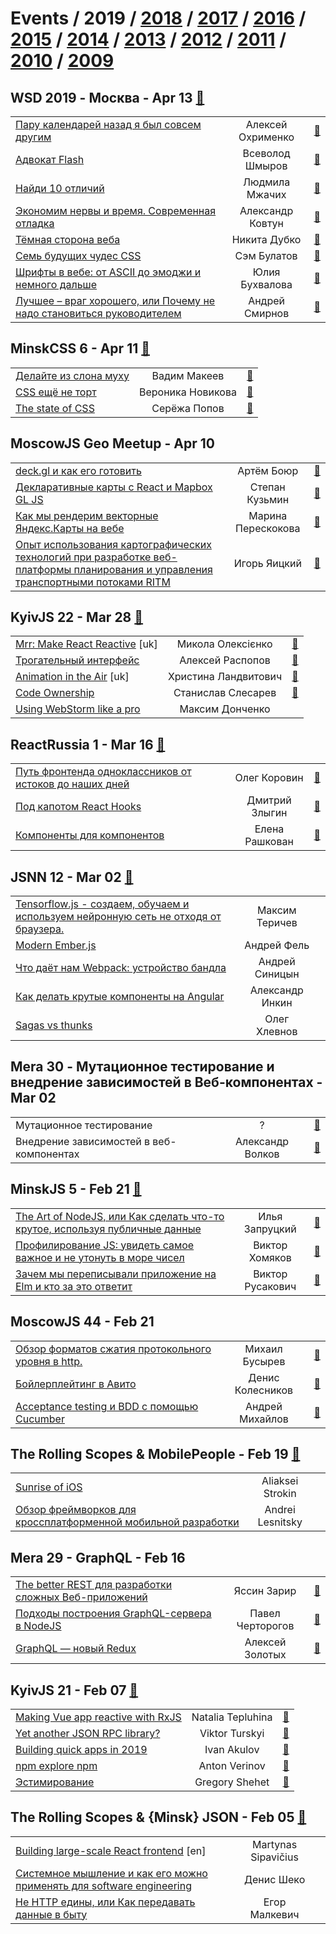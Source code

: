 # Events / 2019 / [2018](&#x2F;2018.md) / [2017](&#x2F;2017.md) / [2016](&#x2F;2016.md) / [2015](&#x2F;2015.md) / [2014](&#x2F;2014.md) / [2013](&#x2F;2013.md) / [2012](&#x2F;2012.md) / [2011](&#x2F;2011.md) / [2010](&#x2F;2010.md) / [2009](&#x2F;2009.md) 

## WSD 2019 - Москва - Apr 13 [:movie_camera:](https:&#x2F;&#x2F;www.youtube.com&#x2F;watch?v&#x3D;r4txCvuHFPc)
| | | |
| --- | :---: | --- |
| [Пару календарей назад я был совсем другим](https:&#x2F;&#x2F;www.youtube.com&#x2F;watch?v&#x3D;r4txCvuHFPc&amp;t&#x3D;620s)  | Алексей Охрименко | [:notebook:](https:&#x2F;&#x2F;wsd.events&#x2F;2019&#x2F;04&#x2F;13&#x2F;pres&#x2F;calendars-ago.pdf)  |
| [Адвокат Flash](https:&#x2F;&#x2F;www.youtube.com&#x2F;watch?v&#x3D;r4txCvuHFPc&amp;t&#x3D;3010s)  | Всеволод Шмыров | [:notebook:](https:&#x2F;&#x2F;wsd.events&#x2F;2019&#x2F;04&#x2F;13&#x2F;pres&#x2F;flash-advocate.pdf)  |
| [Найди 10 отличий](https:&#x2F;&#x2F;www.youtube.com&#x2F;watch?v&#x3D;r4txCvuHFPc&amp;t&#x3D;6737s)  | Людмила Мжачих | [:notebook:](https:&#x2F;&#x2F;wsd.events&#x2F;2019&#x2F;04&#x2F;13&#x2F;pres&#x2F;diff-testing.pdf)  |
| [Экономим нервы и время. Современная отладка](https:&#x2F;&#x2F;www.youtube.com&#x2F;watch?v&#x3D;r4txCvuHFPc&amp;t&#x3D;9052s)  | Александр Ковтун | [:notebook:](https:&#x2F;&#x2F;wsd.events&#x2F;2019&#x2F;04&#x2F;13&#x2F;pres&#x2F;devtools-features&#x2F;)  |
| [Тёмная сторона веба](https:&#x2F;&#x2F;www.youtube.com&#x2F;watch?v&#x3D;r4txCvuHFPc&amp;t&#x3D;16874s)  | Никита Дубко | [:notebook:](https:&#x2F;&#x2F;wsd.events&#x2F;2019&#x2F;04&#x2F;13&#x2F;pres&#x2F;web-dark-side&#x2F;)  |
| [Семь будущих чудес CSS](https:&#x2F;&#x2F;www.youtube.com&#x2F;watch?v&#x3D;r4txCvuHFPc&amp;t&#x3D;19328s)  | Сэм Булатов | [:notebook:](https:&#x2F;&#x2F;wsd.events&#x2F;2019&#x2F;04&#x2F;13&#x2F;pres&#x2F;future-css&#x2F;)  |
| [Шрифты в вебе: от ASCII до эмоджи и немного дальше](https:&#x2F;&#x2F;www.youtube.com&#x2F;watch?v&#x3D;r4txCvuHFPc&amp;t&#x3D;22793s)  | Юлия Бухвалова | [:notebook:](https:&#x2F;&#x2F;wsd.events&#x2F;2019&#x2F;04&#x2F;13&#x2F;pres&#x2F;ascii-emoji&#x2F;)  |
| [Лучшее – враг хорошего, или Почему не надо становиться руководителем](https:&#x2F;&#x2F;www.youtube.com&#x2F;watch?v&#x3D;r4txCvuHFPc&amp;t&#x3D;25646s)  | Андрей Смирнов | [:notebook:](https:&#x2F;&#x2F;wsd.events&#x2F;2019&#x2F;04&#x2F;13&#x2F;pres&#x2F;dont-team-lead&#x2F;)  |
## MinskCSS 6 - Apr 11 [:movie_camera:](https:&#x2F;&#x2F;www.youtube.com&#x2F;playlist?list&#x3D;PL3uk4LxG9Zzl9LTp0yLfaXhIu7-xoUHQN)
| | | |
| --- | :---: | --- |
| [Делайте из слона муху](https:&#x2F;&#x2F;www.youtube.com&#x2F;watch?v&#x3D;Gq1pXTFO3-M)  | Вадим Макеев | [:notebook:](https:&#x2F;&#x2F;drive.google.com&#x2F;file&#x2F;d&#x2F;1gaN_TW8iwo9bUxGuZG4kkjb1z9LAArlR&#x2F;view)  |
| [CSS ещё не торт](https:&#x2F;&#x2F;www.youtube.com&#x2F;watch?v&#x3D;g20pCKeSgUU)  | Вероника Новикова | [:notebook:](https:&#x2F;&#x2F;drive.google.com&#x2F;file&#x2F;d&#x2F;1p1WG9dWIVgvb4vXI7TzBPs1wU2uLLvJS&#x2F;view)  |
| [The state of CSS](https:&#x2F;&#x2F;www.youtube.com&#x2F;watch?v&#x3D;gw9x2zhyxL0)  | Серёжа Попов | [:notebook:](https:&#x2F;&#x2F;drive.google.com&#x2F;file&#x2F;d&#x2F;1b890dFOQ25ae5eXc_2X8pKcW8a1IVlEC&#x2F;view)  |
## MoscowJS Geo Meetup - Apr 10 
| | | |
| --- | :---: | --- |
| [deck.gl и как его готовить](https:&#x2F;&#x2F;www.youtube.com&#x2F;watch?v&#x3D;u8okeglO_9U)  | Артём Боюр | [:notebook:](https:&#x2F;&#x2F;cloud.mail.ru&#x2F;public&#x2F;nK8J&#x2F;57UFuK2zQ)  |
| [Декларативные карты с React и Mapbox GL JS](https:&#x2F;&#x2F;www.youtube.com&#x2F;watch?v&#x3D;02Mtao-GTW4)  | Степан Кузьмин | [:notebook:](https:&#x2F;&#x2F;cloud.mail.ru&#x2F;public&#x2F;A3xc&#x2F;h3dY7T6x8)  |
| [Как мы рендерим векторные Яндекс.Карты на вебе](https:&#x2F;&#x2F;www.youtube.com&#x2F;watch?v&#x3D;ymKJn-XBvtw)  | Марина Перескокова | [:notebook:](https:&#x2F;&#x2F;cloud.mail.ru&#x2F;public&#x2F;2sFQ&#x2F;4auP81ZD9)  |
| [Опыт использования картографических технологий при разработке веб-платформы планирования и управления транспортными потоками RITM](https:&#x2F;&#x2F;www.youtube.com&#x2F;watch?v&#x3D;92WdqhmqSnQ)  | Игорь Яицкий | [:notebook:](https:&#x2F;&#x2F;cloud.mail.ru&#x2F;public&#x2F;3XUX&#x2F;2A25Z2gsb)  |
## KyivJS 22 - Mar 28 [:movie_camera:](https:&#x2F;&#x2F;www.youtube.com&#x2F;playlist?list&#x3D;PLxw9RJPDS60rZDoo9WrTddVtkKVhaxMDn)
| | | |
| --- | :---: | --- |
| [Mrr: Make React Reactive](https:&#x2F;&#x2F;www.youtube.com&#x2F;watch?v&#x3D;9Mv83tUvbxk&amp;list&#x3D;PLxw9RJPDS60rZDoo9WrTddVtkKVhaxMDn&amp;index&#x3D;2&amp;t&#x3D;0s) [uk] | Микола Олексієнко | [:notebook:](http:&#x2F;&#x2F;bit.ly&#x2F;2WzMzbH)  |
| [Трогательный интерфейс](https:&#x2F;&#x2F;www.youtube.com&#x2F;watch?v&#x3D;9fg7yfUf9Kc&amp;list&#x3D;PLxw9RJPDS60rZDoo9WrTddVtkKVhaxMDn&amp;index&#x3D;2)  | Алексей Распопов | [:notebook:](https:&#x2F;&#x2F;alexeyraspopov.github.io&#x2F;touchy-things&#x2F;)  |
| [Animation in the Air](https:&#x2F;&#x2F;www.youtube.com&#x2F;watch?v&#x3D;Wqn_kmMpCGc&amp;list&#x3D;PLxw9RJPDS60rZDoo9WrTddVtkKVhaxMDn&amp;index&#x3D;3) [uk] | Христина Ландвитович | [:notebook:](https:&#x2F;&#x2F;slides.com&#x2F;cristinalandvytovych&#x2F;animation&#x2F;#&#x2F;)  |
| [Code Ownership](https:&#x2F;&#x2F;www.youtube.com&#x2F;watch?v&#x3D;ICZsVKgbMe8&amp;list&#x3D;PLxw9RJPDS60rZDoo9WrTddVtkKVhaxMDn&amp;index&#x3D;4)  | Станислав Слесарев | [:notebook:](https:&#x2F;&#x2F;drive.google.com&#x2F;file&#x2F;d&#x2F;1FY05DEyt3qZAwYhk5m5ypHjPLTYks-OL&#x2F;view)  |
| [Using WebStorm like a pro](https:&#x2F;&#x2F;www.youtube.com&#x2F;watch?v&#x3D;dxSQQufii3s&amp;list&#x3D;PLxw9RJPDS60rZDoo9WrTddVtkKVhaxMDn&amp;index&#x3D;5)  | Максим Донченко |   |
## ReactRussia 1 - Mar 16 [:movie_camera:](https:&#x2F;&#x2F;www.youtube.com&#x2F;playlist?list&#x3D;PLWvK_bLQje9gJqFfd8k31pK3WGzuI8grP)
| | | |
| --- | :---: | --- |
| [Путь фронтенда одноклассников от истоков до наших дней](https:&#x2F;&#x2F;www.youtube.com&#x2F;watch?v&#x3D;hcboJotsTsA&amp;list&#x3D;PLWvK_bLQje9gJqFfd8k31pK3WGzuI8grP&amp;index&#x3D;2&amp;t&#x3D;0s)  | Олег Коровин | [:notebook:](https:&#x2F;&#x2F;djmadcow.github.io&#x2F;react-russia-meetup-1&#x2F;assets&#x2F;player&#x2F;KeynoteDHTMLPlayer.html)  |
| [Под капотом React Hooks](https:&#x2F;&#x2F;www.youtube.com&#x2F;watch?v&#x3D;3Ku62Nh1mhk&amp;list&#x3D;PLWvK_bLQje9gJqFfd8k31pK3WGzuI8grP&amp;index&#x3D;2)  | Дмитрий Злыгин | [:notebook:](https:&#x2F;&#x2F;www.slideshare.net&#x2F;secret&#x2F;o7TqRRUdbdezGa)  |
| [Компоненты для компонентов](https:&#x2F;&#x2F;www.youtube.com&#x2F;watch?v&#x3D;9fEBZfhoJd8&amp;list&#x3D;PLWvK_bLQje9gJqFfd8k31pK3WGzuI8grP&amp;index&#x3D;3)  | Елена Рашкован | [:notebook:](https:&#x2F;&#x2F;github.com&#x2F;alatielle&#x2F;react-russia-meetup-talk)  |
## JSNN 12 - Mar 02 [:movie_camera:](https:&#x2F;&#x2F;www.youtube.com&#x2F;playlist?list&#x3D;PLY-gw0IiDtxpNTfxGt2Wn-8vQDzHTf4l1)
| | | |
| --- | :---: | --- |
| [Tensorflow.js - создаем, обучаем и используем нейронную сеть не отходя от браузера.](https:&#x2F;&#x2F;www.youtube.com&#x2F;watch?v&#x3D;Ctvf2haP83M)  | Максим Теричев |   |
| [Modern Ember.js](https:&#x2F;&#x2F;www.youtube.com&#x2F;watch?v&#x3D;hMfdUlTjNJw)  | Андрей Фель |   |
| [Что даёт нам Webpack: устройство бандла](https:&#x2F;&#x2F;www.youtube.com&#x2F;watch?v&#x3D;9qPtwaq73c8)  | Андрей Синицын |   |
| [Как делать крутые компоненты на Angular](https:&#x2F;&#x2F;www.youtube.com&#x2F;watch?v&#x3D;7MFW2A-3HG0)  | Александр Инкин |   |
| [Sagas vs thunks](https:&#x2F;&#x2F;www.youtube.com&#x2F;watch?v&#x3D;ykohtx7t2yQ)  | Олег Хлевнов |   |
## Mera 30 - Мутационное тестирование и внедрение зависимостей в Веб-компонентах - Mar 02 
| | | |
| --- | :---: | --- |
| Мутационное тестирование  | ? | [:notebook:](https:&#x2F;&#x2F;www.mera.ru&#x2F;media&#x2F;attachments&#x2F;2019&#x2F;03&#x2F;04&#x2F;mutation-testing.pdf)  |
| Внедрение зависимостей в веб-компонентах  | Александр Волков | [:notebook:](https:&#x2F;&#x2F;www.mera.ru&#x2F;media&#x2F;attachments&#x2F;2019&#x2F;03&#x2F;04&#x2F;dependency-injection-via-dom_yjApk29.pdf)  |
## MinskJS 5 - Feb 21 [:movie_camera:](https:&#x2F;&#x2F;www.youtube.com&#x2F;playlist?list&#x3D;PL-whh3wS8xsKJHySf_D3Kfpbhx8FVNKLp)
| | | |
| --- | :---: | --- |
| [The Art of NodeJS, или Как сделать что-то крутое, используя публичные данные](https:&#x2F;&#x2F;www.youtube.com&#x2F;watch?v&#x3D;A0WqkePkw0c)  | Илья Запруцкий | [:notebook:](https:&#x2F;&#x2F;drive.google.com&#x2F;file&#x2F;d&#x2F;1m1KuxiOHufQmhkIR7Q6sCdWvIZVObQdd&#x2F;view)  |
| [Профилирование JS: увидеть самое важное и не утонуть в море чисел](https:&#x2F;&#x2F;www.youtube.com&#x2F;watch?v&#x3D;rKtWxCYBFP4)  | Виктор Хомяков | [:notebook:](https:&#x2F;&#x2F;victor-homyakov.github.io&#x2F;profile-visualization&#x2F;)  |
| [Зачем мы переписывали приложение на Elm и кто за это ответит](https:&#x2F;&#x2F;www.youtube.com&#x2F;watch?v&#x3D;D-4D1f5gyXw)  | Виктор Русакович | [:notebook:](https:&#x2F;&#x2F;docs.google.com&#x2F;presentation&#x2F;d&#x2F;1FJabwf0jalNJMZEX6LiLn2RplkzAIb342VFTU5STogg&#x2F;edit)  |
## MoscowJS 44 - Feb 21 
| | | |
| --- | :---: | --- |
| [Обзор форматов сжатия протокольного уровня в http.](https:&#x2F;&#x2F;youtu.be&#x2F;ro6RlJnCWE0?t&#x3D;1749)  | Михаил Бусырев | [:notebook:](https:&#x2F;&#x2F;docs.google.com&#x2F;presentation&#x2F;d&#x2F;1bw0ypsrdyC2l35Z-h65D09ABQDSZ_Ecfp02-zE6Fmqc&#x2F;edit#slide&#x3D;id.p)  |
| [Бойлерплейтинг в Авито](https:&#x2F;&#x2F;youtu.be&#x2F;ro6RlJnCWE0?t&#x3D;211)  | Денис Колесников | [:notebook:](https:&#x2F;&#x2F;cloud.mail.ru&#x2F;public&#x2F;MK5g&#x2F;nL6KGV88Q)  |
| [Acceptance testing и BDD с помощью Cucumber](https:&#x2F;&#x2F;youtu.be&#x2F;ro6RlJnCWE0?t&#x3D;4548)  | Андрей Михайлов | [:notebook:](https:&#x2F;&#x2F;slides.com&#x2F;andreymikhaylov-lolmaus&#x2F;bdd-cucumber-moscowjs&#x2F;#&#x2F;)  |
## The Rolling Scopes &amp; MobilePeople - Feb 19 [:movie_camera:](https:&#x2F;&#x2F;www.youtube.com&#x2F;watch?v&#x3D;uwROYy4LPf4)
| | | |
| --- | :---: | --- |
| [Sunrise of iOS](https:&#x2F;&#x2F;www.youtube.com&#x2F;watch?v&#x3D;uwROYy4LPf4)  | Aliaksei Strokin |   |
| [Обзор фреймворков для кроссплатформенной мобильной разработки](https:&#x2F;&#x2F;www.youtube.com&#x2F;watch?v&#x3D;uwROYy4LPf4)  | Andrei Lesnitsky |   |
## Mera 29 - GraphQL - Feb 16 
| | | |
| --- | :---: | --- |
| [The better REST для разработки сложных Веб-приложений](https:&#x2F;&#x2F;www.youtube.com&#x2F;watch?v&#x3D;54iOZH6Fxig)  | Яссин Зарир | [:notebook:](https:&#x2F;&#x2F;www.mera.ru&#x2F;media&#x2F;attachments&#x2F;2019&#x2F;02&#x2F;18&#x2F;graphql-the-better-rest_yBfz9kB.pdf)  |
| [Подходы построения GraphQL-сервера в NodeJS](https:&#x2F;&#x2F;www.youtube.com&#x2F;watch?v&#x3D;bZ4Rwz7Dsgk)  | Павел Черторогов | [:notebook:](https:&#x2F;&#x2F;nodkz.github.io&#x2F;conf-talks&#x2F;talks&#x2F;2019.02.16-mera-nizhniy-novgorod&#x2F;index.html#&#x2F;5)  |
| [GraphQL — новый Redux](https:&#x2F;&#x2F;youtu.be&#x2F;lDIb5DIPcGg)  | Алексей Золотых | [:notebook:](https:&#x2F;&#x2F;zolotyh.github.io&#x2F;graphql-meetup&#x2F;#&#x2F;)  |
## KyivJS 21 - Feb 07 [:movie_camera:](https:&#x2F;&#x2F;www.youtube.com&#x2F;playlist?list&#x3D;PLxw9RJPDS60riQwoR-WpcUuSqRVeGeSny)
| | | |
| --- | :---: | --- |
| [Making Vue app reactive with RxJS](https:&#x2F;&#x2F;www.youtube.com&#x2F;watch?v&#x3D;Ny1_s9OHg1M)  | Natalia Tepluhina | [:notebook:](https:&#x2F;&#x2F;slides.com&#x2F;superdiana&#x2F;making-your-vue-app-reactive-with-rxjs#&#x2F;)  |
| [Yet another JSON RPC library?](https:&#x2F;&#x2F;www.youtube.com&#x2F;watch?v&#x3D;84Y5n32tX5E)  | Viktor Turskyi | [:notebook:](https:&#x2F;&#x2F;docs.google.com&#x2F;presentation&#x2F;d&#x2F;1bvlsG5nBEVwMGm7rBh4zmfrGDLUIjpv_t4rxFS2_uMw&#x2F;edit)  |
| [Building quick apps in 2019](https:&#x2F;&#x2F;www.youtube.com&#x2F;watch?v&#x3D;kNpBcA5GrcU)  | Ivan Akulov | [:notebook:](https:&#x2F;&#x2F;docs.google.com&#x2F;presentation&#x2F;d&#x2F;1GAc1-lY-uqTnzoIN8lWeQpbaBG3zh_eolAHNwAfqE4U&#x2F;edit)  |
| [npm explore npm](https:&#x2F;&#x2F;www.youtube.com&#x2F;watch?v&#x3D;RRAQXLaBCEk)  | Anton Verinov | [:notebook:](https:&#x2F;&#x2F;drive.google.com&#x2F;file&#x2F;d&#x2F;1Jgej6L44BeaOofCqr5Kwr7kLxivrQDjk&#x2F;view)  |
| [Эстимирование](https:&#x2F;&#x2F;www.youtube.com&#x2F;watch?v&#x3D;xu7cBk-STx4)  | Gregory Shehet | [:notebook:](https:&#x2F;&#x2F;drive.google.com&#x2F;file&#x2F;d&#x2F;1F-5hei901Z8m26F53gigWlkbjTdgejP7&#x2F;view)  |
## The Rolling Scopes &amp; {Minsk} JSON - Feb 05 [:movie_camera:](https:&#x2F;&#x2F;www.youtube.com&#x2F;watch?v&#x3D;gdpMFxWDwJg)
| | | |
| --- | :---: | --- |
| [Building large-scale React frontend](https:&#x2F;&#x2F;www.youtube.com&#x2F;watch?v&#x3D;gdpMFxWDwJg) [en] | Martynas Sipavičius |   |
| [Системное мышление и как его можно применять для software engineering](https:&#x2F;&#x2F;www.youtube.com&#x2F;watch?v&#x3D;gdpMFxWDwJg)  | Денис Шеко |   |
| [Не HTTP едины, или Как передавать данные в быту](https:&#x2F;&#x2F;www.youtube.com&#x2F;watch?v&#x3D;gdpMFxWDwJg)  | Егор Малкевич |   |
